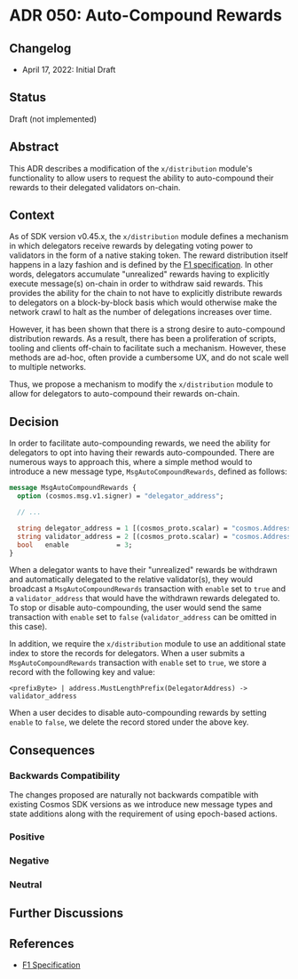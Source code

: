 # ADR 050: Auto-Compound Rewards

## Changelog

* April 17, 2022: Initial Draft

## Status

Draft (not implemented)

## Abstract

This ADR describes a modification of the `x/distribution` module's functionality
to allow users to request the ability to auto-compound their rewards to their
delegated validators on-chain.

## Context

As of SDK version v0.45.x, the `x/distribution` module defines a mechanism in
which delegators receive rewards by delegating voting power to validators in the
form of a native staking token. The reward distribution itself happens in a lazy
fashion and is defined by the [F1 specification](https://drops.dagstuhl.de/opus/volltexte/2020/11974/pdf/OASIcs-Tokenomics-2019-10.pdf).
In other words, delegators accumulate "unrealized" rewards having to explicitly
execute message(s) on-chain in order to withdraw said rewards. This provides the
ability for the chain to not have to explicitly distribute rewards to delegators
on a block-by-block basis which would otherwise make the network crawl to halt
as the number of delegations increases over time.

However, it has been shown that there is a strong desire to auto-compound
distribution rewards. As a result, there has been a proliferation of scripts, tooling
and clients off-chain to facilitate such a mechanism. However, these methods are
ad-hoc, often provide a cumbersome UX, and do not scale well to multiple networks.

Thus, we propose a mechanism to modify the `x/distribution` module to allow for
delegators to auto-compound their rewards on-chain.

## Decision

In order to facilitate auto-compounding rewards, we need the ability for delegators
to opt into having their rewards auto-compounded. There are numerous ways to approach
this, where a simple method would to introduce a new message type, `MsgAutoCompoundRewards`,
defined as follows:

```protobuf
message MsgAutoCompoundRewards {
  option (cosmos.msg.v1.signer) = "delegator_address";

  // ...

  string delegator_address = 1 [(cosmos_proto.scalar) = "cosmos.AddressString"];
  string validator_address = 2 [(cosmos_proto.scalar) = "cosmos.AddressString"];
  bool   enable            = 3;
}
```

When a delegator wants to have their "unrealized" rewards be withdrawn and
automatically delegated to the relative validator(s), they would broadcast a
`MsgAutoCompoundRewards` transaction with `enable` set to `true` and a
`validator_address` that would have the withdrawn rewards delegated to. To stop
or disable auto-compounding, the user would send the same transaction with
`enable` set to `false` (`validator_address` can be omitted in this case).

In addition, we require the `x/distribution` module to use an additional state
index to store the records for delegators. When a user submits a `MsgAutoCompoundRewards`
transaction with `enable` set to `true`, we store a record with the following
key and value:

```text
<prefixByte> | address.MustLengthPrefix(DelegatorAddress) -> validator_address
```

When a user decides to disable auto-compounding rewards by setting `enable` to
`false`, we delete the record stored under the above key.

## Consequences

### Backwards Compatibility

The changes proposed are naturally not backwards compatible with existing Cosmos
SDK versions as we introduce new message types and state additions along with the
requirement of using epoch-based actions.

### Positive

<!-- {positive consequences} -->

### Negative

<!-- {negative consequences} -->

### Neutral

<!-- {neutral consequences} -->

## Further Discussions

<!-- While an ADR is in the DRAFT or PROPOSED stage, this section should contain a summary of issues to be solved in future iterations (usually referencing comments from a pull-request discussion).
Later, this section can optionally list ideas or improvements the author or reviewers found during the analysis of this ADR. -->

## References

* [F1 Specification](https://drops.dagstuhl.de/opus/volltexte/2020/11974/pdf/OASIcs-Tokenomics-2019-10.pdf)
